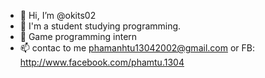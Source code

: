 - 👋 Hi, I’m @okits02
- 👀 I'm a student studying  programming.
- 🌱 Game programming intern 
- 📫 contac to me phamanhtu13042002@gmail.com or FB: http://www.facebook.com/phamtu.1304 
